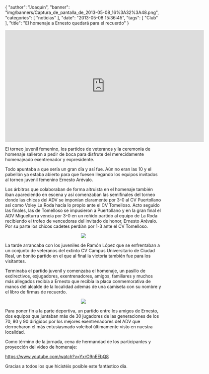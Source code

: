 {
  "author": "Joaquín", 
  "banner": "img/banners/Captura_de_pantalla_de_2013-05-08_16%3A32%3A48.png", 
  "categories": [
    "noticias"
  ], 
  "date": "2013-05-08 15:36:45", 
  "tags": [
    "Club"
  ], 
  "title": "El homenaje a Ernesto quedará para el recuerdo"
}

<iframe width="640" height="360" src="http://www.youtube.com/embed/YxrO9nEEbQ8" frameborder="0" allowfullscreen></iframe>

El torneo juvenil femenino, los partidos de veteranos y la ceremonia de homenaje salieron a pedir de boca para disfrute del merecidamente homenajeado exentrenador y expresidente.

Todo apuntaba a que sería un gran día y así fue. Aún no eran las 10 y el pabellón ya estaba abierto para que fuesen llegando los equipos invitados al torneo juvenil femenino Ernesto Arévalo.

Los árbitros que colaboraban de forma altruista en el homenaje también iban apareciendo en escena y así comenzaban las semifinales del torneo donde las chicas del ADV se imponían claramente por 3-0 al CV Puertollano así como Voley La Roda hacía lo propio ante el CV Tomelloso. Acto seguido las finales, las de Tomelloso se impusieron a Puertollano y en la gran final el ADV Miguelturra vencía por 3-0 en un reñido partido al equipo de La Roda recibiendo el trofeo de vencedoras del invitado de honor, Ernesto Arévalo. Por su parte los chicos cadetes perdían por 1-3 ante el CV Tomelloso.

<center>
<img src="http://www.advmiguelturra.org/img/banners/noticiaweb_0.png"/> </center> 

La tarde arrancaba con los juveniles de Ramón López que se enfrentaban a un conjunto de veteranos del extinto CV Campus Universitario de Ciudad Real, un bonito partido en el que al final la victoria también fue para los visitantes.

Terminaba el partido juvenil y comenzaba el homenaje, un pasillo de exdirectivos, exjugadores, exentrenadores, amigos, familiares y muchos más allegados recibía a Ernesto que recibía la placa conmemorativa de manos del alcalde de la localidad además de una camiseta con su nombre y el libro de firmas de recuerdo.

<center>
<img src="http://www.advmiguelturra.org/img/banners/Captura%20de%20pantalla%20de%202013-05-08%2016%3A32%3A48.png"/> </center> 

Para poner fin a la parte deportiva, un partido entre los amigos de Ernesto, dos equipos que juntaban más de 30 jugadores de las generaciones de los 70, 80 y 90 dirigidos por los mejores exentrenadores del ADV que derrocharon el más entusiasmado voleibol últimamente visto en nuestra localidad.

Como término de la jornada, cena de hermandad de los participantes y proyección del video de homenaje:

https://www.youtube.com/watch?v=YxrO9nEEbQ8

Gracias a todos los que hicistéis posible este fantástico día.

